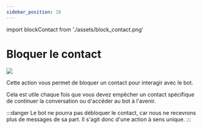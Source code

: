 ```yaml
---
sidebar_position: 10
---
```


import blockContact from './assets/block_contact.png'

# Bloquer le contact

<img src={blockContact} width={180} />

Cette action vous permet de bloquer un contact pour interagir avec le bot.

Cela est utile chaque fois que vous devez empêcher un contact spécifique de continuer la conversation ou d'accéder au bot à l'avenir.

:::danger
Le bot ne pourra pas débloquer le contact, car nous ne recevrons plus de messages de sa part. Il s'agit donc d'une action à sens unique.
:::